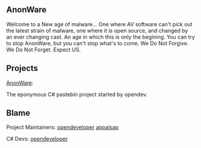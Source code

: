 AnonWare
--------

Welcome to a New age of malware...
One where AV software can't pick out the latest strain of malware,
  one where it is open source,
  and changed by an ever changing cast.
An age in which this is only the begining. You can try to stop
AnonWare, but you can't stop what's to come.
We Do Not Forgive. We Do Not Forget.
Expect US.

Projects
--------

[AnonWare][]:

The eponymous C# pastebin project started by opendev.

[AnonWare]: https://github.com/opendeveloper/anonware

Blame
-----

Project Maintainers:
[opendeveloper][]
[appalsap][]

[opendeveloper]: https://github.com/opendeveloper
[appalsap]: https://github.com/appalsap

C# Devs:
[opendeveloper][]

[opendeveloper]: https://github.com/opendeveloper

